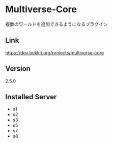 # Multiverse-Core
複数のワールドを追加できるようになるプラグイン

## Link
https://dev.bukkit.org/projects/multiverse-core

## Version
2.5.0

## Installed Server
- s1
- s2
- s3
- s5
- s7
- s8
